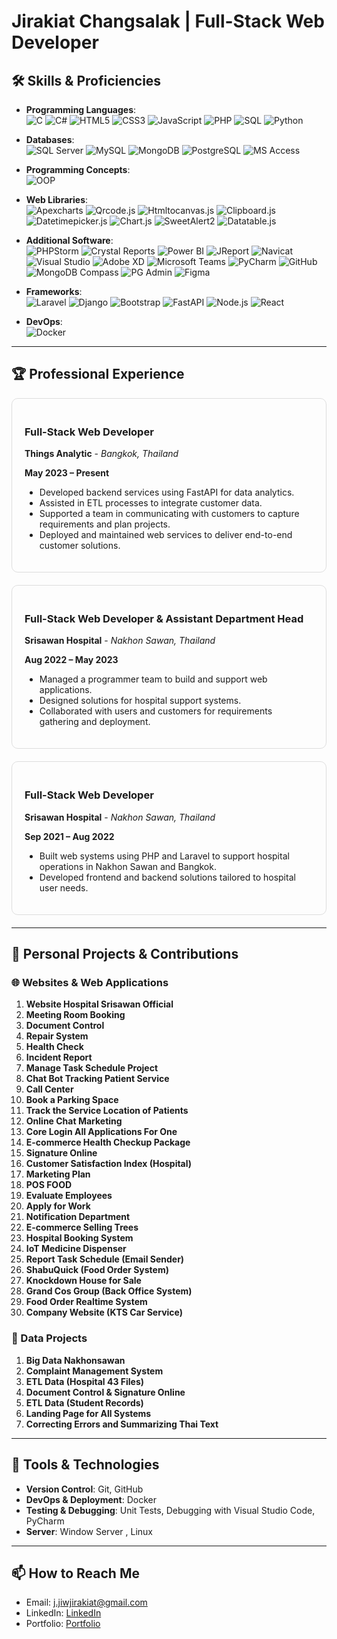 
# Jirakiat Changsalak | Full-Stack Web Developer


## 🛠 Skills & Proficiencies

- **Programming Languages**:  
  ![C](https://img.shields.io/badge/C-00599C?style=for-the-badge&logo=c&logoColor=white)
  ![C#](https://img.shields.io/badge/C%23-239120?style=for-the-badge&logo=c-sharp&logoColor=white)
  ![HTML5](https://img.shields.io/badge/HTML5-E34F26?style=for-the-badge&logo=html5&logoColor=white)
  ![CSS3](https://img.shields.io/badge/CSS3-1572B6?style=for-the-badge&logo=css3&logoColor=white)
  ![JavaScript](https://img.shields.io/badge/JavaScript-F7DF1E?style=for-the-badge&logo=javascript&logoColor=black)
  ![PHP](https://img.shields.io/badge/PHP-777BB4?style=for-the-badge&logo=php&logoColor=white)
  ![SQL](https://img.shields.io/badge/SQL-003B57?style=for-the-badge&logo=sql&logoColor=white)
  ![Python](https://img.shields.io/badge/Python-3776AB?style=for-the-badge&logo=python&logoColor=white)

- **Databases**:  
  ![SQL Server](https://img.shields.io/badge/Microsoft%20SQL%20Server-CC2927?style=for-the-badge&logo=microsoft%20sql%20server&logoColor=white)
  ![MySQL](https://img.shields.io/badge/MySQL-4479A1?style=for-the-badge&logo=mysql&logoColor=white)
  ![MongoDB](https://img.shields.io/badge/MongoDB-47A248?style=for-the-badge&logo=mongodb&logoColor=white)
  ![PostgreSQL](https://img.shields.io/badge/PostgreSQL-4169E1?style=for-the-badge&logo=postgresql&logoColor=white)
  ![MS Access](https://img.shields.io/badge/Microsoft%20Access-A4373A?style=for-the-badge&logo=microsoft-access&logoColor=white)

- **Programming Concepts**:  
  ![OOP](https://img.shields.io/badge/OOP-FF6F00?style=for-the-badge)

- **Web Libraries**:  
  ![Apexcharts](https://img.shields.io/badge/Apexcharts-FF7F0E?style=for-the-badge&logo=apexcharts&logoColor=white)
  ![Qrcode.js](https://img.shields.io/badge/Qrcode.js-000000?style=for-the-badge)
  ![Htmltocanvas.js](https://img.shields.io/badge/Htmltocanvas.js-E34F26?style=for-the-badge)
  ![Clipboard.js](https://img.shields.io/badge/Clipboard.js-008080?style=for-the-badge)
  ![Datetimepicker.js](https://img.shields.io/badge/Datetimepicker.js-FFA500?style=for-the-badge)
  ![Chart.js](https://img.shields.io/badge/Chart.js-FF6384?style=for-the-badge&logo=chartdotjs&logoColor=white)
  ![SweetAlert2](https://img.shields.io/badge/SweetAlert2-6A5ACD?style=for-the-badge)
  ![Datatable.js](https://img.shields.io/badge/Datatable.js-000000?style=for-the-badge)

- **Additional Software**:  
  ![PHPStorm](https://img.shields.io/badge/PHPStorm-000000?style=for-the-badge&logo=phpstorm&logoColor=white)
  ![Crystal Reports](https://img.shields.io/badge/Crystal%20Reports-337AB7?style=for-the-badge)
  ![Power BI](https://img.shields.io/badge/Power%20BI-F2C811?style=for-the-badge&logo=powerbi&logoColor=black)
  ![JReport](https://img.shields.io/badge/JReport-000000?style=for-the-badge)
  ![Navicat](https://img.shields.io/badge/Navicat-02A4C7?style=for-the-badge)
  ![Visual Studio](https://img.shields.io/badge/Visual%20Studio-5C2D91?style=for-the-badge&logo=visual-studio&logoColor=white)
  ![Adobe XD](https://img.shields.io/badge/Adobe%20XD-FF61F6?style=for-the-badge&logo=adobe-xd&logoColor=white)
  ![Microsoft Teams](https://img.shields.io/badge/Microsoft%20Teams-6264A7?style=for-the-badge&logo=microsoft-teams&logoColor=white)
  ![PyCharm](https://img.shields.io/badge/PyCharm-000000?style=for-the-badge&logo=pycharm&logoColor=white)
  ![GitHub](https://img.shields.io/badge/GitHub-181717?style=for-the-badge&logo=github&logoColor=white)
  ![MongoDB Compass](https://img.shields.io/badge/MongoDB%20Compass-47A248?style=for-the-badge&logo=mongodb&logoColor=white)
  ![PG Admin](https://img.shields.io/badge/PG%20Admin-4169E1?style=for-the-badge&logo=postgresql&logoColor=white)
  ![Figma](https://img.shields.io/badge/Figma-F24E1E?style=for-the-badge&logo=figma&logoColor=white)

- **Frameworks**:  
  ![Laravel](https://img.shields.io/badge/Laravel-FF2D20?style=for-the-badge&logo=laravel&logoColor=white)
  ![Django](https://img.shields.io/badge/Django-092E20?style=for-the-badge&logo=django&logoColor=white)
  ![Bootstrap](https://img.shields.io/badge/Bootstrap-563D7C?style=for-the-badge&logo=bootstrap&logoColor=white)
  ![FastAPI](https://img.shields.io/badge/FastAPI-009688?style=for-the-badge&logo=fastapi&logoColor=white)
  ![Node.js](https://img.shields.io/badge/Node.js-339933?style=for-the-badge&logo=nodedotjs&logoColor=white)
  ![React](https://img.shields.io/badge/React-20232A?style=for-the-badge&logo=react&logoColor=61DAFB)

- **DevOps**:  
  ![Docker](https://img.shields.io/badge/Docker-2496ED?style=for-the-badge&logo=docker&logoColor=white)


---
## 🏆 Professional Experience

<div style="border: 1px solid #ddd; border-radius: 10px; padding: 20px; margin-bottom: 20px;">
  <h3>Full-Stack Web Developer</h3>
  <strong>Things Analytic</strong> - <em>Bangkok, Thailand</em>  
  <p><strong>May 2023 – Present</strong></p>
  <ul>
    <li>Developed backend services using FastAPI for data analytics.</li>
    <li>Assisted in ETL processes to integrate customer data.</li>
    <li>Supported a team in communicating with customers to capture requirements and plan projects.</li>
    <li>Deployed and maintained web services to deliver end-to-end customer solutions.</li>
  </ul>
</div>

<div style="border: 1px solid #ddd; border-radius: 10px; padding: 20px; margin-bottom: 20px;">
  <h3>Full-Stack Web Developer & Assistant Department Head</h3>
  <strong>Srisawan Hospital</strong> - <em>Nakhon Sawan, Thailand</em>  
  <p><strong>Aug 2022 – May 2023</strong></p>
  <ul>
    <li>Managed a programmer team to build and support web applications.</li>
    <li>Designed solutions for hospital support systems.</li>
    <li>Collaborated with users and customers for requirements gathering and deployment.</li>
  </ul>
</div>

<div style="border: 1px solid #ddd; border-radius: 10px; padding: 20px; margin-bottom: 20px;">
  <h3>Full-Stack Web Developer</h3>
  <strong>Srisawan Hospital</strong> - <em>Nakhon Sawan, Thailand</em>  
  <p><strong>Sep 2021 – Aug 2022</strong></p>
  <ul>
    <li>Built web systems using PHP and Laravel to support hospital operations in Nakhon Sawan and Bangkok.</li>
    <li>Developed frontend and backend solutions tailored to hospital user needs.</li>
  </ul>
</div>

---
## 🎨 Personal Projects & Contributions

### 🌐 Websites & Web Applications
1. **Website Hospital Srisawan Official**
2. **Meeting Room Booking**
3. **Document Control**
4. **Repair System**
5. **Health Check**
6. **Incident Report**
7. **Manage Task Schedule Project**
8. **Chat Bot Tracking Patient Service**
9. **Call Center**
10. **Book a Parking Space**
11. **Track the Service Location of Patients**
12. **Online Chat Marketing**
13. **Core Login All Applications For One**
14. **E-commerce Health Checkup Package**
15. **Signature Online**
16. **Customer Satisfaction Index (Hospital)**
17. **Marketing Plan**
18. **POS FOOD**
19. **Evaluate Employees**
20. **Apply for Work**
21. **Notification Department**
22. **E-commerce Selling Trees**
23. **Hospital Booking System**
24. **IoT Medicine Dispenser**
25. **Report Task Schedule (Email Sender)**
26. **ShabuQuick (Food Order System)**
27. **Knockdown House for Sale**
28. **Grand Cos Group (Back Office System)**
29. **Food Order Realtime System**
30. **Company Website (KTS Car Service)**

### 💾 Data Projects
1. **Big Data Nakhonsawan**
2. **Complaint Management System**
3. **ETL Data (Hospital 43 Files)**
4. **Document Control & Signature Online**
5. **ETL Data (Student Records)**
6. **Landing Page for All Systems**
7. **Correcting Errors and Summarizing Thai Text**



---

## 🔧 Tools & Technologies

- **Version Control**: Git, GitHub
- **DevOps & Deployment**: Docker
- **Testing & Debugging**: Unit Tests, Debugging with Visual Studio Code, PyCharm
- **Server**: Window Server , Linux

---

## 📫 How to Reach Me
- Email: [j.jiwjirakiat@gmail.com](mailto:j.jiwjirakiat@gmail.com)
- LinkedIn: [LinkedIn](https://www.linkedin.com/in/jiw-jirakiat-6820642b7/)
- Portfolio: [Portfolio](https://jirakiat-profile-dev.vercel.app/)
